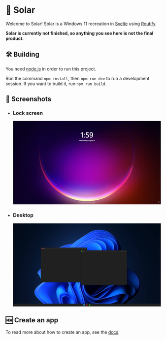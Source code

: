 # 🔆 Solar

Welcome to Solar! Solar is a Windows 11 recreation in [Svelte](https://svelte.dev) using [Routify](https://routify.dev).

**Solar is currently not finished, so anything you see here is not the final product.**

## 🛠️ Building

You need [node.js](https://nodejs.org/en/download/) in order to run this project. 

Run the command `npm install`, then `npm run dev` to run a development session. If you want to build it, run `npm run build`.

## 📸 Screenshots

- <h3>Lock screen</h3>
  <img alt="Lock screen" src="assets/images/screenshot/lockscreen.png">

- <h3>Desktop</h3>
  <img alt="Home screen" src="assets/images/screenshot/desktop.png">

## 🆕 Create an app

To read more about how to create an app, see the [docs](/docs/WindowOptions.md).